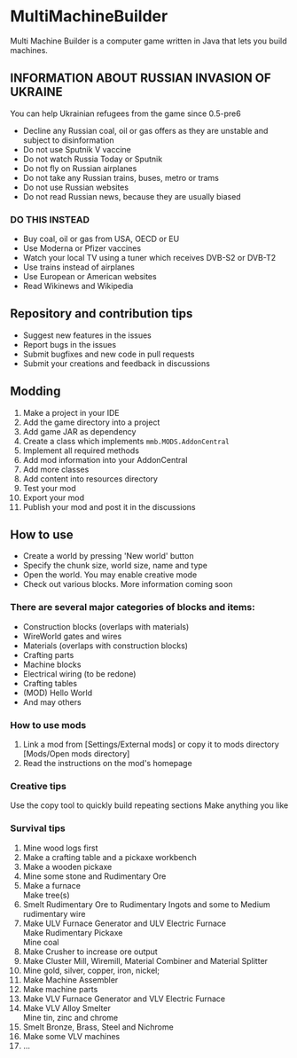 # MultiMachineBuilder
Multi Machine Builder is a computer game written in Java that lets you build machines.
## INFORMATION ABOUT RUSSIAN INVASION OF UKRAINE
You can help Ukrainian refugees from the game since 0.5-pre6
* Decline any Russian coal, oil or gas offers as they are unstable and subject to disinformation
* Do not use Sputnik V vaccine
* Do not watch Russia Today or Sputnik
* Do not fly on Russian airplanes
* Do not take any Russian trains, buses, metro or trams
* Do not use Russian websites
* Do not read Russian news, because they are usually biased
### DO THIS INSTEAD
* Buy coal, oil or gas from USA, OECD or EU
* Use Moderna or Pfizer vaccines
* Watch your local TV using a tuner which receives DVB-S2 or DVB-T2
* Use trains instead of airplanes
* Use European or American websites
* Read Wikinews and Wikipedia
## Repository and contribution tips
* Suggest new features in the issues
* Report bugs in the issues
* Submit bugfixes and new code in pull requests
* Submit your creations and feedback in discussions
## Modding
1. Make a project in your IDE
2. Add the game directory into a project
3. Add game JAR as dependency
4. Create a class which implements `mmb.MODS.AddonCentral`
5. Implement all required methods
6. Add mod information into your AddonCentral
7. Add more classes
8. Add content into resources directory
9. Test your mod
10. Export your mod
11. Publish your mod and post it in the discussions
## How to use
* Create a world by pressing 'New world' button
* Specify the chunk size, world size, name and type
* Open the world. You may enable creative mode
* Check out various blocks. More information coming soon
### There are several major categories of blocks and items:
* Construction blocks (overlaps with materials)
* WireWorld gates and wires
* Materials (overlaps with construction blocks)
* Crafting parts
* Machine blocks
* Electrical wiring (to be redone)
* Crafting tables
* (MOD) Hello World
* And may others
### How to use mods
1. Link a mod from [Settings/External mods]
or copy it to mods directory [Mods/Open mods directory]
2. Read the instructions on the mod's homepage
### Creative tips
Use the copy tool to quickly build repeating sections
Make anything you like
### Survival tips
1. Mine wood logs first
2. Make a crafting table and a pickaxe workbench
3. Make a wooden pickaxe
4. Mine some stone and Rudimentary Ore
5. Make a furnace<br>Make tree(s)
6. Smelt Rudimentary Ore to Rudimentary Ingots and some to Medium rudimentary wire
7. Make ULV Furnace Generator and ULV Electric Furnace<br>Make Rudimentary Pickaxe<br>Mine coal
8. Make Crusher to increase ore output
9. Make Cluster Mill, Wiremill, Material Combiner and Material Splitter
10. Mine gold, silver, copper, iron, nickel;
11. Make Machine Assembler
12. Make machine parts
13. Make VLV Furnace Generator and VLV Electric Furnace
14. Make VLV Alloy Smelter<br>Mine tin, zinc and chrome
15. Smelt Bronze, Brass, Steel and Nichrome
16. Make some VLV machines
17. ...
